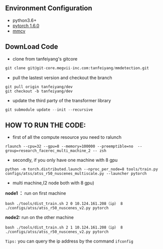 
## Environment Configuration
- python3.6+
- [pytorch 1.6.0](https://pytorch.org)
- [mmcv](https://mmcv.readthedocs.io/en/latest/#installation)

## DownLoad Code
- clone from tanfeiyang's gitcore 
```python
git clone git@git-core.megvii-inc.com:tanfeiyang/mmdetection.git
```
- pull the lastest version and checkout the branch
```
git pull origin tanfeiyang/dev
git checkout -b tanfeiyang/dev
```
- update the third party of the transformer library
```python
git submodule update --init --recursive
```
## HOW TO RUN THE CODE:
- first of all the compute resource you need to ralunch

```shell
rlaunch --cpu=32 --gpu=8 --memory=100000 --preemptible=no  --group=research_facerec_multi_machine_2 -- zsh
```
- secondly, if you only have one machine with 8 gpu
```shell
python -m torch.distributed.launch --nproc_per_node=8 tools/train.py configs/atss/atss_r50_nuscenes_multiscale.py --launcher pytorch
```
-  multi machine,(2 node both with 8 gpu)

**node1 ：** run on first machine
```
bash ./tools/dist_train.sh 2 0 10.124.161.208（ip） 8 ./configs/atss/atss_r50_nuscenes_v2.py pytorch
```
**node2:** run on the other machine
```
bash ./tools/dist_train.sh 2 1 10.124.161.208（ip） 8 ./configs/atss/atss_r50_nuscenes_v2.py pytorch
```
`Tips:` you can query the ip address  by the command  `ifconfig`


